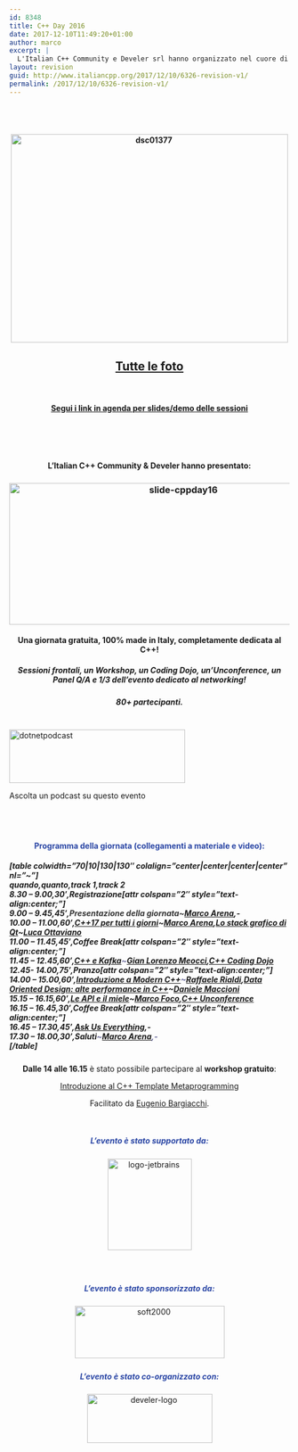 ```yaml
---
id: 8348
title: C++ Day 2016
date: 2017-12-10T11:49:20+01:00
author: marco
excerpt: |
  L'Italian C++ Community e Develer srl hanno organizzato nel cuore di Firenze il primo "C++ Day", una giornata completamente dedicata al C++. Oltre 80 sono le persone che hanno partecipato a sessioni frontali, attività interattive, un workshop ed oltre due ore dedicate al networking e all'incontro delle aziende sponsor.
layout: revision
guid: http://www.italiancpp.org/2017/12/10/6326-revision-v1/
permalink: /2017/12/10/6326-revision-v1/
---
```

<a id="show"></a>  
<span style="color: #ffffff;"> </span>

<h4 style="text-align: center;">
  <img loading="lazy" class="wp-image-6971 aligncenter" src="http://www.italiancpp.org/wp-content/uploads/2013/06/DSC01377-1024x768.jpg" alt="dsc01377" width="498" height="374" srcset="http://192.168.64.2/wordpress/wp-content/uploads/2013/06/DSC01377-1024x768.jpg 1024w, http://192.168.64.2/wordpress/wp-content/uploads/2013/06/DSC01377-300x225.jpg 300w, http://192.168.64.2/wordpress/wp-content/uploads/2013/06/DSC01377-768x576.jpg 768w, http://192.168.64.2/wordpress/wp-content/uploads/2013/06/DSC01377-600x450.jpg 600w, http://192.168.64.2/wordpress/wp-content/uploads/2013/06/DSC01377-250x188.jpg 250w" sizes="(max-width: 498px) 100vw, 498px" />
</h4>

<h4 style="text-align: center;">
</h4>

<h2 style="text-align: center;">
  <a href="https://www.facebook.com/photo.php?fbid=10154194953011057&set=oa.793589927442664&type=3&theater" target="_blank" rel="noopener noreferrer">Tutte le foto</a>
</h2>

&nbsp;

<h4 style="text-align: center;">
  <a href="#agenda">Segui i link in agenda per slides/demo delle sessioni</a>
</h4>

&nbsp;

&nbsp;

<h4 style="text-align: center;">
  L&#8217;Italian C++ Community & Develer hanno presentato:
</h4>

<h3 style="text-align: center;">
  <img loading="lazy" class="aligncenter size-large wp-image-6606" src="http://www.italiancpp.org/wp-content/uploads/2016/08/slide-cppday16-1024x426.png" alt="slide-cppday16" width="610" height="254" srcset="http://192.168.64.2/wordpress/wp-content/uploads/2016/08/slide-cppday16-1024x426.png 1024w, http://192.168.64.2/wordpress/wp-content/uploads/2016/08/slide-cppday16-300x125.png 300w, http://192.168.64.2/wordpress/wp-content/uploads/2016/08/slide-cppday16-768x319.png 768w, http://192.168.64.2/wordpress/wp-content/uploads/2016/08/slide-cppday16-600x250.png 600w, http://192.168.64.2/wordpress/wp-content/uploads/2016/08/slide-cppday16-250x104.png 250w, http://192.168.64.2/wordpress/wp-content/uploads/2016/08/slide-cppday16.png 1200w" sizes="(max-width: 610px) 100vw, 610px" />
</h3>

<h4 style="text-align: center;">
  Una giornata <strong>gratuita</strong>, 100% made in Italy, completamente dedicata al C++!
</h4>

<h5 style="text-align: center;">
  Sessioni frontali, un Workshop, un Coding Dojo, un&#8217;Unconference, un Panel Q/A e 1/3 dell&#8217;evento dedicato al networking!
</h5>

<h5 style="text-align: center;">
  80+ partecipanti.<br /> <span style="color: #2945a4;"> </span>
</h5>

<div id="attachment_6845" style="width: 326px" class="wp-caption aligncenter">
  <a href="http://dotnetpodcast.com/show/card/134" target="_blank" rel="noopener noreferrer"><img aria-describedby="caption-attachment-6845" loading="lazy" class="wp-image-6845" src="http://www.italiancpp.org/wp-content/uploads/2013/06/dotnetpodcast.png" alt="dotnetpodcast" width="316" height="96" srcset="http://192.168.64.2/wordpress/wp-content/uploads/2013/06/dotnetpodcast.png 402w, http://192.168.64.2/wordpress/wp-content/uploads/2013/06/dotnetpodcast-300x91.png 300w, http://192.168.64.2/wordpress/wp-content/uploads/2013/06/dotnetpodcast-250x76.png 250w, http://192.168.64.2/wordpress/wp-content/uploads/2013/06/dotnetpodcast-400x122.png 400w" sizes="(max-width: 316px) 100vw, 316px" /></a>
  
  <p id="caption-attachment-6845" class="wp-caption-text">
    Ascolta un podcast su questo evento
  </p>
</div>

<h4 style="text-align: center;">
</h4>

<a id="agenda"></a>  
<span style="color: #ffffff;"> </span>

<h4 style="text-align: center;">
  <span style="color: #2945a4;">Programma della giornata (collegamenti a materiale e video):</span>
</h4>

<h5 style="text-align: left;">
  [table colwidth=&#8221;70|10|130|130&#8243; colalign=&#8221;center|center|center|center&#8221; nl=&#8221;~&#8221;]<br /> quando,quanto,track 1,track 2<br /> 8.30 &#8211; 9.00,30&#8242;,<em>Registrazione</em>[attr colspan=&#8221;2&#8243; style=&#8221;text-align:center;&#8221;]<br /> 9.00 &#8211; 9.45,45&#8242;,<span style="color: #333333;"><em>Presentazione della giornata</em>~<a href="http://italiancpp.org/speakers#marco-arena" target="_blank" rel="noopener noreferrer">Marco Arena</a></span>,-<br /> 10.00 &#8211; 11.00,60&#8242;,<a href="http://www.italiancpp.org/sessioni-cppday16/#cpp17" target="_blank" rel="noopener noreferrer">C++17 per tutti i giorni</a>~<a href="http://italiancpp.org/speakers#marco-arena" target="_blank" rel="noopener noreferrer">Marco Arena</a>,<a href="http://www.italiancpp.org/sessioni-cppday16/#qt" target="_blank" rel="noopener noreferrer">Lo stack grafico di Qt</a>~<a href="http://italiancpp.org/speakers#luca-ottaviano" target="_blank" rel="noopener noreferrer">Luca Ottaviano</a><br /> 11.00 &#8211; 11.45,45&#8242;,<strong>Coffee</strong> <strong>Break</strong>[attr colspan=&#8221;2&#8243; style=&#8221;text-align:center;&#8221;]<br /> 11.45 &#8211; 12.45,60&#8242;,<span style="color: #666699;"><a href="http://www.italiancpp.org/sessioni-cppday16/#kafka" target="_blank" rel="noopener noreferrer">C++ e Kafka</a>~<a href="http://italiancpp.org/speakers#gl-meocci" target="_blank" rel="noopener noreferrer">Gian Lorenzo Meocci</a></span>,<a href="http://www.italiancpp.org/sessioni-cppday16/#dojo" target="_blank" rel="noopener noreferrer">C++ Coding Dojo</a><br /> 12.45- 14.00,75&#8242;,<strong>Pranzo</strong>[attr colspan=&#8221;2&#8243; style=&#8221;text-align:center;&#8221;]<br /> 14.00 &#8211; 15.00,60&#8242;,<a href="http://www.italiancpp.org/sessioni-cppday16/#moderncpp" target="_blank" rel="noopener noreferrer">Introduzione a Modern C++</a><span style="color: #666699;">~<a href="http://italiancpp.org/speakers#raf" target="_blank" rel="noopener noreferrer">Raffaele Rialdi</a></span>,<a href="http://www.italiancpp.org/sessioni-cppday16/#data-oriented" target="_blank" rel="noopener noreferrer">Data Oriented Design: alte performance in C++</a>~<a href="http://italiancpp.org/speakers#dmaccioni">Daniele Maccioni</a><br /> 15.15 &#8211; 16.15,60&#8242;,<a href="http://www.italiancpp.org/sessioni-cppday16/#api" target="_blank" rel="noopener noreferrer">Le API e il miele</a>~<a href="http://italiancpp.org/speakers#marco-foco" target="_blank" rel="noopener noreferrer">Marco Foco</a>,<a href="http://www.italiancpp.org/sessioni-cppday16/#unconf" target="_blank" rel="noopener noreferrer">C++ Unconference</a><br /> 16.15 &#8211; 16.45,30&#8242;,<strong>Coffee </strong><strong>Break</strong>[attr colspan=&#8221;2&#8243; style=&#8221;text-align:center;&#8221;]<br /> 16.45 &#8211; 17.30,45&#8242;,<a href="http://www.italiancpp.org/sessioni-cppday16/#panel" target="_blank" rel="noopener noreferrer">Ask Us Everything</a>,-<br /> 17.30 &#8211; 18.00,30&#8242;,<em>Saluti</em><span style="color: #666699;">~<a href="http://italiancpp.org/speakers#marco-arena" target="_blank" rel="noopener noreferrer">Marco Arena</a>,-</span><br /> [/table]
</h5>

<p style="text-align: center;">
  <strong>Dalle 14 alle 16.15</strong> è stato possibile partecipare al <strong>workshop gratuito</strong>:
</p>

<p style="text-align: center;">
  <a href="http://www.italiancpp.org/sessioni-cppday16/#templates" target="_blank" rel="noopener noreferrer">Introduzione al C++ Template Metaprogramming</a>
</p>

<p style="text-align: center;">
  Facilitato da <a href="http://italiancpp.org/speakers#eugenio-bargiacchi" target="_blank" rel="noopener noreferrer">Eugenio Bargiacchi</a>.
</p>

<span style="color: #ffffff;"> </span>

<h5 style="text-align: center;">
  <span style="color: #2945a4;">L&#8217;evento è stato supportato da:</span>
</h5>

<center>
  <a href="https://www.jetbrains.com" target="_blank" rel="noopener noreferrer"><img loading="lazy" class="aligncenter" src="http://www.italiancpp.org/wp-content/uploads/2016/07/logo-jetbrains.png" alt="logo-jetbrains" width="151" height="164" /></a>
</center>

<h5 style="text-align: center;">
  <span style="color: #ffffff;"> </span>
</h5>

<h5 style="text-align: center;">
  <span style="color: #2945a4;">L&#8217;evento è stato sponsorizzato da:</span>
</h5>

<center>
  <a href="http://soft2000sas.it/" target="_blank" rel="noopener noreferrer"><img loading="lazy" class="wp-image-6745 aligncenter" src="http://www.italiancpp.org/wp-content/uploads/2016/07/soft2000.jpg" alt="soft2000" width="269" height="94" srcset="http://192.168.64.2/wordpress/wp-content/uploads/2016/07/soft2000.jpg 1021w, http://192.168.64.2/wordpress/wp-content/uploads/2016/07/soft2000-300x105.jpg 300w, http://192.168.64.2/wordpress/wp-content/uploads/2016/07/soft2000-768x269.jpg 768w, http://192.168.64.2/wordpress/wp-content/uploads/2016/07/soft2000-600x210.jpg 600w, http://192.168.64.2/wordpress/wp-content/uploads/2016/07/soft2000-250x88.jpg 250w" sizes="(max-width: 269px) 100vw, 269px" /></a>
</center>

<h5 style="text-align: center;">
</h5>

<h5 style="text-align: center;">
  <span style="color: #2945a4;">L&#8217;evento è stato co-organizzato con:</span>
</h5>

<center>
  <a href="http://develer.com" target="_blank" rel="noopener noreferrer"><img loading="lazy" class="aligncenter" style="text-align: center;" src="http://www.italiancpp.org/wp-content/uploads/2015/01/develer-logo1.png" alt="develer-logo" width="225" height="88" /></a>
</center>